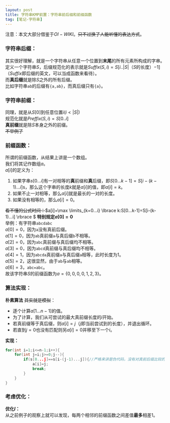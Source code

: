 ```yaml
---
layout: post
title: 字符串KMP前置：字符串前后缀和前缀函数
tag: [笔记-字符串]
---
```

注意：本文大部分借鉴于$OI-WIKI$。~~只不过换了人能听懂的表达方式~~。  

### 字符串后缀：  
其实很好理解，就是一个字符串从任意一个位置到**末尾**的所有元素所构成的字串。  
定义一个字符串$S$，后缀规范化的表示就是$Suffix(S,i)=S[i..|S|$（$S$的长度）$-1]$（$Suffix$即后缀的英文，可以当成函数来看待）。  
而**真后缀**就是除$S$之外的所有后缀。  
比如字符串```ab```的后缀有```{a,ab}```，而真后缀只有```{a}```。
### 字符串前缀：  
同理，就是从$S[0]$到任意位置$i(i<|S|)$  
规范化就是$Preffix(S,i)=S[0..i]$  
**真前缀**就是除$S$本身之外的前缀。  
~~不举例了~~  
### 前缀函数：  
所谓的前缀函数，从结果上讲是一个数组。  
我们将其记作数组$a$。  
$a[i]$的定义为：  
1. 如果字串$s[0...i]$有一对相等的**真**前缀和**真**后缀，即$S[0...k-1]=S[i-(k-1)...i]$s，那么这个字串的长度$k$就是$a[i]$的值，即$a[i]=k$。  
1. 如果不止一对相等，那么$a[i]$就是最长的一对的长度。  
1. 如果没有相等的，那么$a[i]=0$。  

~~看不懂的公式时间：~~$a[i]=\max \limits_{k=0...i} \lbrace k:S[0...k-1]=S[i-(k-1)...i] \rbrace $
**特别规定$a[0]=0$**  
举例：有字符串```abcdabc```  
$a[0]=0$，因为```a```没有真前后缀。  
$a[1]=0$，因为```ab```真前缀`a`与真后缀`b`不相等。  
$a[2]=0$，因为```abc```真前缀与真后缀均不相等。  
$a[3]=0$，因为`abcd`真前缀与真后缀均不相等。  
$a[4]=1$，因为`abcda`真前缀`a`与真后缀`a`相等，此时长度为$1$。  
$a[5]=2$，这很显然，由于`ab`与`ab`相等。  
$a[6]=3$，`abc=abc`。  
故该字符串$S$的前缀函数为$a=\lbrace0,0,0,0,1,2,3\rbrace$。  
### 算法实现：  
**朴素算法** ~~其实就是模拟~~：  
* 逐个计算$a[1...n-1]$的值。  
* 为了计算，我们从可尝试的最大真前缀长度的$i$开始。  
* 若真前缀等于真后缀，则$a[i]=j$（$j$即当前尝试到的长度），并退出循环。  
* 若直到$j=0$也没有匹配则另$a[i]=0$并移至下一个$i$。  

**实现：**
```cpp
for(int i=1;i<=n-1;i++){
    for(int j=i;j>=0;j--){
        if(s[0...j]==s[i-(j-1)...j]){//严格来讲是伪代码，没有对真前后缀比较的实现。
            a[i]=j;
            break;
        }
    }
}
```
### 考虑优化：  
**优化$I$：**  
从之前例子的观察上就可以发现，每两个相邻的前缀函数之间差值**最多**相差$1$。